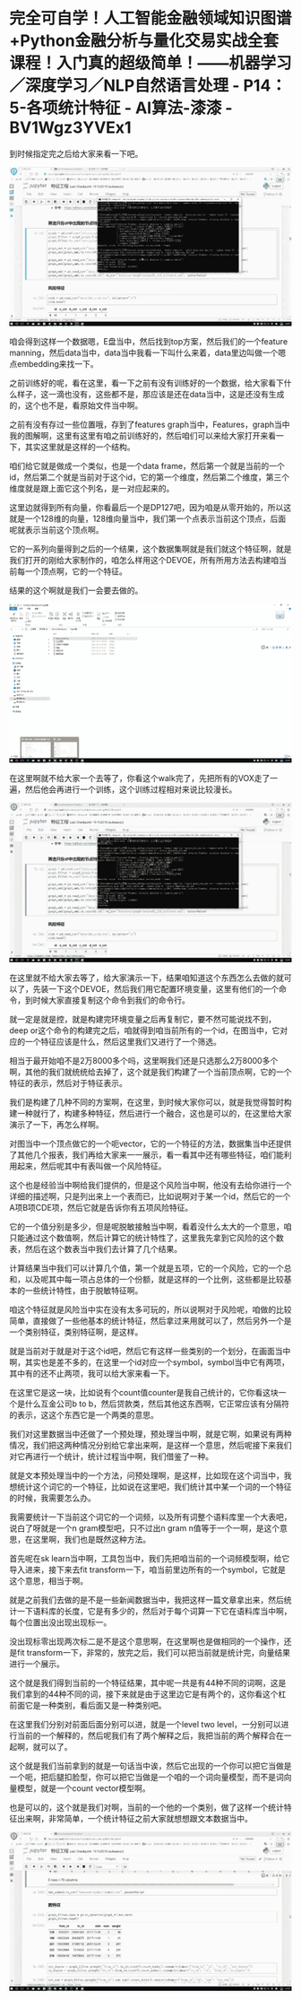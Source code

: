 # 完全可自学！人工智能金融领域知识图谱+Python金融分析与量化交易实战全套课程！入门真的超级简单！——机器学习／深度学习／NLP自然语言处理 - P14：5-各项统计特征 - AI算法-漆漆 - BV1Wgz3YVEx1

到时候指定完之后给大家来看一下吧。

![](img/9a4d8391481a5c3604530ba029693227_1.png)

咱会得到这样一个数据嗯，E盘当中，然后找到top方案，然后我们的一个feature manning，然后data当中，data当中我看一下叫什么来着，data里边叫做一个嗯点embedding来找一下。

之前训练好的呢，看在这里，看一下之前有没有训练好的一个数据，给大家看下什么样子，这一滴也没有，这些都不是，那应该是还在data当中，这是还没有生成的，这个也不是，看原始文件当中啊。

之前有没有存过一些位置哦，存到了features graph当中，Features，graph当中我的图解啊，这里有这里有咱之前训练好的，然后咱们可以来给大家打开来看一下，其实这里就是这样的一个结构。

咱们给它就是做成一个类似，也是一个data frame，然后第一个就是当前的一个id，然后第二个就是当前对于这个id，它的第一个维度，然后第二个维度，第三个维度就是跟上面它这个列名，是一对应起来的。

这里边就得到所有向量，你看最后一个是DP127吧，因为咱是从零开始的，所以这就是一个128维的向量，128维向量当中，我们第一个点表示当前这个顶点，后面呢就表示当前这个顶点啊。

它的一系列向量得到之后的一个结果，这个数据集啊就是我们就这个特征啊，就是我们打开的刚给大家制作的，咱怎么样用这个DEVOE，所有所用方法去构建咱当前每一个顶点啊，它的一个特征。

结果的这个啊就是我们一会要去做的。

![](img/9a4d8391481a5c3604530ba029693227_3.png)

在这里啊就不给大家一个去等了，你看这个walk完了，先把所有的VOX走了一遍，然后他会再进行一个训练，这个训练过程相对来说比较漫长。



![](img/9a4d8391481a5c3604530ba029693227_5.png)

在这里就不给大家去等了，给大家演示一下，结果咱知道这个东西怎么去做的就可以了，先装一下这个DEVOE，然后我们用它配置环境变量，这里有他们的一个命令，到时候大家直接复制这个命令到我们的命令行。

就一定是就是控，就是构建完环境变量之后再复制它，要不然可能说找不到，deep or这个命令的构建完之后，咱就得到咱当前所有的一个id，在图当中，它对应的一个特征应该是什么，然后这里我们又进行了一个筛选。

相当于最开始咱不是2万8000多个吗，这里啊我们还是只选那么2万8000多个啊，其他的我们就统统给去掉了，这个就是我们构建了一个当前顶点啊，它的一个特征的表示，然后对于特征表示。

我们是构建了几种不同的方案啊，在这里，到时候大家你可以，就是我觉得暂时构建一种就行了，构建多种特征，然后进行一个融合，这也是可以的，在这里给大家演示了一下，再怎么样啊。

对图当中一个顶点做它的一个呃vector，它的一个特征的方法，数据集当中还提供了其他几个报表，我们再给大家来一一展示，看一看其中还有哪些特征，咱们能利用起来，然后呢其中有表叫做一个风险特征。

这个也是经验当中啊给我们提供的，但是这个风险当中啊，他没有去给你进行一个详细的描述啊，只是列出来上一个表而已，比如说啊对于某一个id，然后它的一个A项B项CDE项，然后它就是告诉你有五项风险特征。

它的一个值分别是多少，但是呢脱敏接触当中啊，看着没什么太大的一个意思，咱只能通过这个数值啊，然后计算它的统计特性了，这里我先拿到它风险的这个数表，然后在这个数表当中我们去计算了几个结果。

计算结果当中我们可以计算几个值，第一个就是五项，它的一个风险，它的一个总和，以及呢其中每一项占总体的一个份额，就是这样的一个比例，这些都是比较基本的一些统计特性，由于脱敏特征啊。

咱这个特征就是风险当中实在没有太多可玩的，所以说啊对于风险呢，咱做的比较简单，直接做了一些他基本的统计特征，然后拿过来用就可以了，然后另外一个是一个类别特征，类别特征啊，是这样。

就是当前对于就是对于这个id吧，然后它有这样一些类别的一个划分，在画面当中啊，其实也是差不多的，在这里一个id对应一个symbol，symbol当中它有两项，其中有的还不止两项，我可以给大家来看一下。

在这里它是这一块，比如说有个count值counter是我自己统计的，它你看这块一个是什么互金公司b to b，然后贷款类，然后其他这东西啊，它正常应该有分隔符的表示，这这个东西它是一个两类的意思。

我们对这里数据当中还做了一个预处理，预处理当中啊，就是它啊，如果说有两种情况，我们把这两种情况分别给它拿出来啊，是这样一个意思，然后呢接下来我们对它再进行一个统计，统计过程当中啊，我们借鉴了一种。

就是文本预处理当中的一个方法，问预处理啊，是这样，比如现在这个词当中，我想统计这个词它的一个特征，比如说在这里吧，我们统计其中某一个词的一个特征的时候，我需要怎么办。

我需要统计一下当前这个词它的一个词频，以及所有词整个语料库里一个大表吧，说白了呀就是一个n gram模型吧，只不过出n gram n值等于一个一啊，是这个意思，在这里啊，我们也是既然这种方法。

首先呢在sk learn当中啊，工具包当中，我们先把咱当前的一个词频模型啊，给它导入进来，接下来去fit transform一下，咱当前里边所有的一个symbol，它就是这个意思，相当于啊。

就是之前我们去做的是不是一些新闻数据当中，我把这样一篇文章拿出来，然后统计一下语料库的长度，它是有多少的，然后对于每个词算一下它在语料库当中啊，每个位置出没出现出现标一。

没出现标零出现两次标二是不是这个意思啊，在这里啊也是做相同的一个操作，还是fit transform一下，非常的，放完之后，我们可以把当前就是统计完，向量结果进行一个展示。

这个就是我们得到当前的一个特征结果，其中呢一共是有44种不同的词啊，这是我们拿到的44种不同的词，接下来就是由于这里边它是有两个的，这你看这个杠前面它是一种类别，看后面又是一种类别吧。

在这里我们分别对前面后面分别可以进，就是一个level two level，一分别可以进行当前的一个解释的，然后呢我们有了两个解释之后，我把当前的两个解释合在一起啊，就可以了。

这个就是我们当前拿到的就是一句话当中诶，然后它出现的一个你可以把它当做是一个呃，把后腿扣脸型，你可以把它当做是一个咱的一个词向量模型，而不是词向量模型，就是一个count vector模型啊。

也是可以的，这个就是我们对啊，当前的一个他的一个类别，做了这样一个统计特征出来啊，非常简单，一个统计特征之前大家就想想跟文本数据当中。



![](img/9a4d8391481a5c3604530ba029693227_7.png)